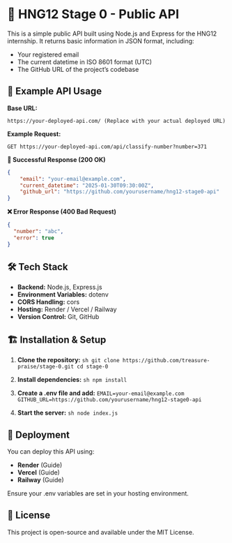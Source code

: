 # 🚀 HNG12 Stage 0 - Public API

This is a simple public API built using Node.js and Express for the HNG12 internship. It returns basic information in JSON format, including:
- Your registered email
- The current datetime in ISO 8601 format (UTC)
- The GitHub URL of the project’s codebase

## 📌  Example API Usage

**Base URL:**

```
https://your-deployed-api.com/ (Replace with your actual deployed URL)
```

**Example Request:**
```
GET https://your-deployed-api.com/api/classify-number?number=371
```

**🔹 Successful Response (200 OK)**
```json
{
    "email": "your-email@example.com",
    "current_datetime": "2025-01-30T09:30:00Z",
    "github_url": "https://github.com/yourusername/hng12-stage0-api"
}
```

**❌ Error Response (400 Bad Request)**
```json
{
  "number": "abc",
  "error": true
}
```

## 🛠️ Tech Stack
- **Backend:** Node.js, Express.js
- **Environment Variables:** dotenv
- **CORS Handling:** cors
- **Hosting:** Render / Vercel / Railway
- **Version Control:** Git, GitHub

## 🏗️ Installation & Setup

1. **Clone the repository:**
        ```sh
        git clone https://github.com/treasure-praise/stage-0.git
        cd stage-0
        ```

2. **Install dependencies:**
        ```sh
        npm install
        ```

3. **Create a .env file and add:**
        ```
        EMAIL=your-email@example.com
        GITHUB_URL=https://github.com/yourusername/hng12-stage0-api
        ```

4. **Start the server:**
        ```sh
        node index.js
        ```

## 🚀 Deployment

You can deploy this API using:
- **Render** (Guide)
- **Vercel** (Guide)
- **Railway** (Guide)

Ensure your .env variables are set in your hosting environment.

## 📜 License

This project is open-source and available under the MIT License.

